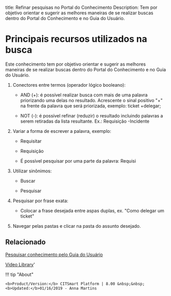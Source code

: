 title: Refinar pesquisas no Portal do Conhecimento
Description: Tem por objetivo orientar e sugerir as melhores maneiras de se realizar buscas dentro do Portal do Conhecimento e no Guia do Usuário.
# Principais recursos utilizados na busca

Este conhecimento tem por objetivo orientar e sugerir as melhores maneiras de se
realizar buscas dentro do Portal do Conhecimento e no Guia do Usuário.

1.  Conectores entre termos (operador lógico booleano):

    -   AND (+): é possível realizar busca com mais de uma palavra priorizando uma
        delas no resultado. Acrescente o sinal positivo "+" na frente da palavra que
        será priorizada, exemplo: ticket +delegar;

    -   NOT (-): é possível refinar (reduzir) o resultado incluindo palavras a serem
        retiradas da lista resultante. Ex.: Requisição -Incidente

1.  Variar a forma de escrever a palavra, exemplo:

    -   Requisitar

    -   Requisição

    -   É possível pesquisar por uma parte da palavra: Requisi

1.  Utilizar sinônimos:

    -   Buscar

    -   Pesquisar

1.  Pesquisar por frase exata:

    -   Colocar a frase desejada entre aspas duplas, ex. "Como delegar um ticket"

1.  Navegar pelas pastas e clicar na pasta do assunto desejado.


Relacionado
-------

[Pesquisar conhecimento pelo Guia do Usuário](/pt-br/citsmart-platform-8/processes/knowledge/use/search-knowledge-by-user-guide.html)


<i class='fa fa-youtube-play  fa-2x' style='color:#97ce17;vertical-align: middle;'> </i> [Video Library](https://www.youtube.com/playlist?list=PLB5qK2uzf2RMbaWr-pRsc9bsaVnc_xTzd)'

!!! tip "About"

    <b>Product/Version:</b> CITSmart Platform | 8.00 &nbsp;&nbsp;
    <b>Updated:</b>01/16/2019 - Anna Martins
